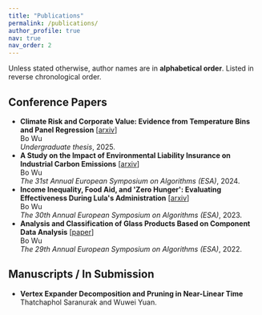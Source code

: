 ```yaml
---
title: "Publications"
permalink: /publications/
author_profile: true
nav: true
nav_order: 2
---
```


Unless stated otherwise, author names are in **alphabetical order**. Listed in reverse chronological order.

## Conference Papers
- **Climate Risk and Corporate Value: Evidence from Temperature Bins and Panel Regression** \[[arxiv](https://arxiv.org/abs/2503.14233)\]<br>
  Bo Wu<br>
  *Undergraduate thesis*, 2025.
- **A Study on the Impact of Environmental Liability Insurance on Industrial Carbon Emissions** \[[arxiv](https://arxiv.org/abs/2503.15445)\]<br>
  Bo Wu<br>
  *The 31st Annual European Symposium on Algorithms (ESA)*, 2024.
- **Income Inequality, Food Aid, and 'Zero Hunger': Evaluating Effectiveness During Lula's Administration** \[[arxiv](https://arxiv.org/abs/2503.16126)\]<br>
  Bo Wu<br>
  *The 30th Annual European Symposium on Algorithms (ESA)*, 2023.
- **Analysis and Classification of Glass Products Based on Component Data Analysis** \[[paper](/files/glass.pdf)\]<br>
  Bo Wu<br>
  *The 29th Annual European Symposium on Algorithms (ESA)*, 2022.

## Manuscripts / In Submission

- **Vertex Expander Decomposition and Pruning in Near-Linear Time**<br>
  Thatchaphol Saranurak and Wuwei Yuan.

